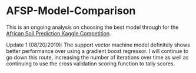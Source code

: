 # AFSP-Model-Comparison

This is an ongoing analysis on choosing the best model through for the <a href="https://www.kaggle.com/c/afsis-soil-properties/overview">African Soil Prediction Kaggle Competition</a>. 

Update 1 (08/20/2019): 
The support vector machine model definitely shows better performance over using a gradient boost regressor. I will continue to go down this route, increasing the number of iterations over time as well as continuing to use the cross validation scoring function to tally scores. 
